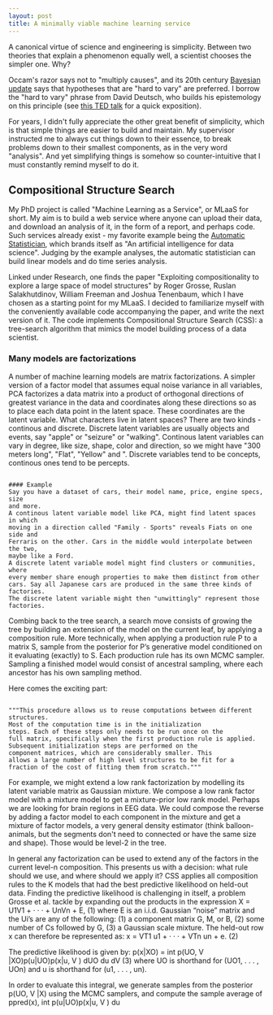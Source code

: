 ```yaml
---
layout: post
title: A minimally viable machine learning service
---
```


A canonical virtue of science and engineering is simplicity. Between two theories that explain a phenomenon equally well, a scientist chooses the simpler one. Why? 

Occam's razor says not to "multiply causes", and its 20th century [Bayesian update](http://mlg.eng.cam.ac.uk/zoubin/papers/05occam/occam.pdf) says that hypotheses that are "hard to vary" are preferred. I borrow the "hard to vary" phrase from David Deutsch, who builds his epistemology on this principle (see [this TED talk](https://www.ted.com/talks/david_deutsch_a_new_way_to_explain_explanation) for a quick exposition). 

For years, I didn't fully appreciate the other great benefit of simplicity, which is that simple things are easier to build and maintain. My supervisor instructed me to always cut things down to their essence, to break problems down to their smallest components, as in the very word "analysis". And yet simplifying things is somehow so counter-intuitive that I must constantly remind myself to do it.

## Compositional Structure Search

My PhD project is called "Machine Learning as a Service", or MLaaS for short. My aim is to build a web service where anyone can upload their data, and download an analysis of it, in the form of a report, and perhaps code. Such services already exist - my favorite example being the [Automatic Statistician](https://www.automaticstatistician.com/about/), which brands itself as "An artificial intelligence for data science". Judging by the example analyses, the automatic statistician can build linear models and do time series analysis.

Linked under Research, one finds the paper "Exploiting compositionality to explore a large space of model structures" by Roger Grosse, Ruslan Salakhutdinov, William Freeman and Joshua Tenenbaum, which I have chosen as a starting point for my MLaaS. I decided to familiarize myself with the conveniently available code accompanying the paper, and write the next version of it. The code implements Compositional Structure Search (CSS): a tree-search algorithm that mimics the model building process of a data scientist. 

### Many models are factorizations

A number of machine learning models are matrix factorizations. A simpler version of a factor model that assumes equal noise variance in all variables, PCA factorizes a data matrix into a product of orthogonal directions of greatest variance in the data and coordinates along these directions so as to place each data point in the latent space. These coordinates are the latent variable.
What characters live in latent spaces? There are two kinds - continous and discrete. Discrete latent variables are usually objects and events, say "apple" or "seizure" or "walking". Continous latent variables can vary in degree, like size, shape, color and direction, so we might have "300 meters long", "Flat", "Yellow" and ". Discrete variables tend to be concepts, continous ones tend to be percepts.

<pre><code>
#### Example 
Say you have a dataset of cars, their model name, price, engine specs, size 
and more. 
A continous latent variable model like PCA, might find latent spaces in which 
moving in a direction called "Family - Sports" reveals Fiats on one side and 
Ferraris on the other. Cars in the middle would interpolate between the two, 
maybe like a Ford. 
A discrete latent variable model might find clusters or communities, where 
every member share enough properties to make them distinct from other cars. Say all Japanese cars are produced in the same three kinds of factories. 
The discrete latent variable might then "unwittingly" represent those factories.
</code></pre>

Combing back to the tree search, a search move consists of growing the tree by building an extension of the model on the current leaf, by applying a composition rule. More technically, when applying a production rule P to a matrix S, sample from the posterior for P’s generative model conditioned
on it evaluating (exactly) to S. Each production rule has its own MCMC sampler. Sampling a finished model would consist of ancestral sampling, where each ancestor has his own sampling method. 

Here comes the exciting part:
<pre><code>
"""This procedure allows us to reuse computations between different structures.
Most of the computation time is in the initialization
steps. Each of these steps only needs to be run once on the
full matrix, specifically when the first production rule is applied.
Subsequent initialization steps are performed on the
component matrices, which are considerably smaller. This
allows a large number of high level structures to be fit for a
fraction of the cost of fitting them from scratch."""
</code></pre>

For example, we might extend a low rank factorization by modelling its latent variable matrix as Gaussian mixture. We compose a low rank factor model with a mixture model to get a mixture-prior low rank model. Perhaps we are looking for brain regions in EEG data. 
We could compose the reverse by adding a factor model to each component in the mixture and get a mixture of factor models, a very general density estimator (think balloon-animals, but the segments don't need to connected or have the same size and shape). Those would be level-2 in the tree. 

In general any factorization can be used to extend any of the factors in the current level-n composition. This presents us with a decision: what rule should we use, and where should we apply it?
CSS applies all composition rules to the K models that had the best predictive likelihood on held-out data. Finding the predictive likelihood is challenging in itself, a problem Grosse et al. tackle by expanding out the products in the expression X = U1V1 + · · · + UnVn + E, (1)
where E is an i.i.d. Gaussian “noise” matrix and the Ui’s
are any of the following: (1) a component matrix G, M,
or B, (2) some number of Cs followed by G, (3) a Gaussian
scale mixture.  The held-out row x can therefore be
represented as:
x = VT1 u1 + · · · + VTn un + e. (2)


The predictive likelihood is given by:
p(x|XO) = int p(UO, V |XO)p(u|UO)p(x|u, V ) dUO du dV (3)
where UO is shorthand for (UO1, . . . , UOn) and u is shorthand
for (u1, . . . , un). 

In order to evaluate this integral, we generate samples from the posterior p(UO, V |X) using the MCMC samplers, and compute the sample average of ppred(x), int p(u|UO)p(x|u, V ) du
